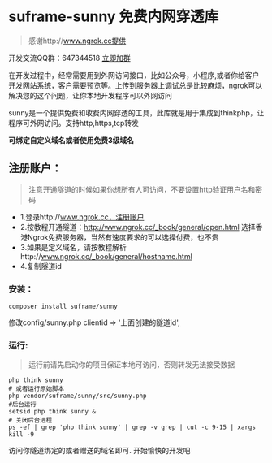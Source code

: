 # suframe-sunny 免费内网穿透库
> 感谢http://www.ngrok.cc提供

开发交流QQ群：647344518   [立即加群](http://shang.qq.com/wpa/qunwpa?idkey=83a58116f995c9f83af6dc2b4ea372e38397349c8f1973d8c9827e4ae4d9f50e)     

在开发过程中，经常需要用到外网访问接口，比如公众号，小程序,或者你给客户开发网站系统，客户需要预览等。上传到服务器上调试总是比较麻烦，ngrok可以解决您的这个问题，让你本地开发程序可以外网访问

sunny是一个提供免费和收费内网穿透的工具，此库就是用于集成到thinkphp，让程序可外网访问。支持http,https,tcp转发

**可绑定自定义域名或者使用免费3级域名**

## 注册账户：
> 注意开通隧道的时候如果你想所有人可访问，不要设置http验证用户名和密码
- 1.登录http://www.ngrok.cc，注册账户   
- 2.按教程开通隧道：http://www.ngrok.cc/_book/general/open.html 选择香港Ngrok免费服务器，当然有速度要求的可以选择付费，也不贵
- 3.如果是定义域名，请按教程解析http://www.ngrok.cc/_book/general/hostname.html
- 4.复制隧道id 

### 安装：
```
composer install suframe/sunny
```
修改config/sunny.php
clientid => '上面创建的隧道id',

### 运行:
> 运行前请先启动你的项目保证本地可访问，否则转发无法接受数据
```
php think sunny
# 或者运行原始脚本
php vendor/suframe/sunny/src/sunny.php
#后台运行
setsid php think sunny &
# 关闭后台进程
ps -ef | grep 'php think sunny' | grep -v grep | cut -c 9-15 | xargs kill -9
```
访问你隧道绑定的或者赠送的域名即可. 开始愉快的开发吧